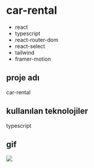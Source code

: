 # car-rental

- react
- typescript
- react-router-dom
- react-select
- tailwind
- framer-motion

<h2>proje adı</h2>

car-rental

<h2>kullanılan teknolojiler</h2>

typescript

<h2>gif</h2>

![](car-rental1.gif)
